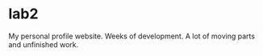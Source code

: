 # lab2

My personal profile website. Weeks of development. A lot of moving parts and unfinished work.
